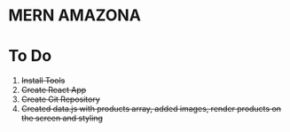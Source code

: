 # MERN AMAZONA

# To Do

1. ~~Install Tools~~
2. ~~Create React App~~
3. ~~Create Git Repository~~
4. ~~Created data.js with products array, added images, render products on the screen and styling~~